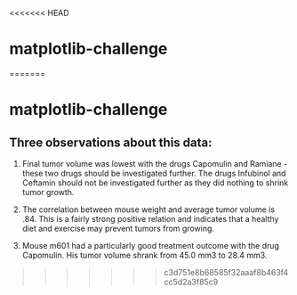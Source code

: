 <<<<<<< HEAD
# matplotlib-challenge
=======
# matplotlib-challenge

## Three observations about this data:
1) Final tumor volume was lowest with the drugs Capomulin and Ramiane - these two drugs should be investigated further. The drugs Infubinol and Ceftamin should not be investigated further as they did nothing to shrink tumor growth.

2) The correlation between mouse weight and average tumor volume is .84. This is a fairly strong positive relation and indicates that a healthy diet and exercise may prevent tumors from growing.

3) Mouse m601 had a particularly good treatment outcome with the drug Capomulin. His tumor volume shrank from 45.0 mm3 to 28.4 mm3.
>>>>>>> c3d751e8b68585f32aaaf8b463f4cc5d2a3f85c9
